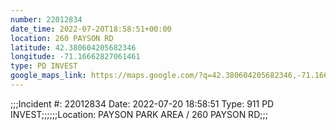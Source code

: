 ```yaml
---
number: 22012834
date_time: 2022-07-20T18:58:51+00:00
location: 260 PAYSON RD
latitude: 42.380604205682346
longitude: -71.16662827061461
type: PD INVEST
google_maps_link: https://maps.google.com/?q=42.380604205682346,-71.16662827061461
---
```


;;;Incident #: 22012834  Date: 2022-07-20 18:58:51   Type: 911 PD INVEST;;;;;;Location: PAYSON PARK AREA / 260 PAYSON RD;;;
